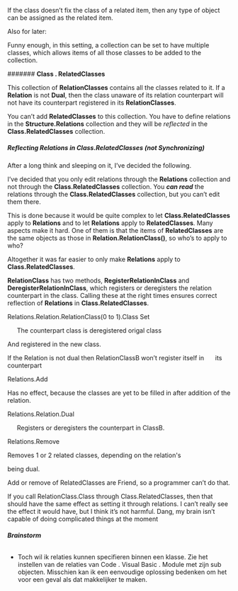 ﻿If the class doesn’t fix the class of a related item, then any type of object can be assigned as the related item.

Also for later:

Funny enough, in this setting, a collection can be set to have multiple classes, which allows items of all those classes to be added to the collection.

####### **Class . RelatedClasses**

This collection of **RelationClasses** contains all the classes related to it. If a **Relation** is not **Dual**, then the class unaware of its relation counterpart will not have its counterpart registered in its **RelationClasses**.

You can’t add **RelatedClasses** to this collection. You have to define relations in the **Structure.Relations** collection and they will be *reflected* in the **Class.RelatedClasses** collection.

##### ***Reflecting Relations in Class.RelatedClasses (not Synchronizing)***

After a long think and sleeping on it, I’ve decided the following.

I’ve decided that you only edit relations through the **Relations** collection and not through the **Class.RelatedClasses** collection. You ***can read*** the relations through the **Class.RelatedClasses** collection, but you can’t edit them there.

This is done because it would be quite complex to let **Class.RelatedClasses** apply to **Relations** and to let **Relations** apply to **RelatedClasses**. Many aspects make it hard. One of them is that the items of **RelatedClasses** are the same objects as those in **Relation.RelationClass()**, so who’s to apply to who?

Altogether it was far easier to only make **Relations** apply to **Class.RelatedClasses**.

**RelationClass** has two methods, **RegisterRelationInClass** and **DeregisterRelationInClass**, which registers or deregisters the relation counterpart in the class. Calling these at the right times ensures correct reflection of **Relations** in **Class.RelatedClasses**.

Relations.Relation.RelationClass(0 to 1).Class Set

`	`The counterpart class is deregistered origal class

And registered in the new class.

If the Relation is not dual then RelationClassB won’t register itself in 
`	`its counterpart

Relations.Add

Has no effect, because the classes are yet to be filled in after addition of the relation.

Relations.Relation.Dual

`   `Registers or deregisters the counterpart in ClassB.

Relations.Remove

Removes 1 or 2 related classes, depending on the relation's

being dual.

Add or remove of RelatedClasses are Friend, so a programmer can’t do that.

If you call RelationClass.Class through Class.RelatedClasses, then that should have the same effect as setting it through relations. I can’t really see the effect it would have, but I think it’s not harmful. Dang, my brain isn’t capable of doing complicated things at the moment

###### **Brainstorm**

- Toch wil ik relaties kunnen specifieren binnen een klasse. Zie het instellen van de relaties van Code . Visual Basic . Module met zijn sub objecten.
  Misschien kan ik een eenvoudige oplossing bedenken om het voor een geval als dat makkelijker te maken.

